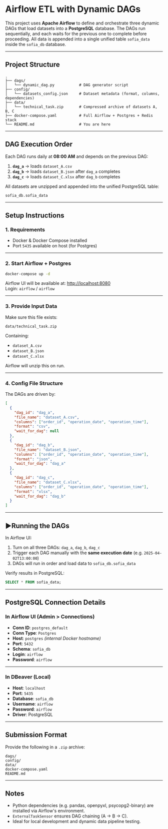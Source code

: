 # Airflow ETL with Dynamic DAGs

This project uses **Apache Airflow** to define and orchestrate three dynamic DAGs that load datasets into a **PostgreSQL** database. The DAGs run sequentially, and each waits for the previous one to complete before proceeding. All data is appended into a single unified table `sofia_data` inside the `sofia_db` database.

---

## Project Structure

```
.
├── dags/
│   └── dynamic_dag.py           # DAG generator script
├── config/
│   └── datasets_config.json     # Dataset metadata (format, columns, dependencies)
├── data/
│   └── technical_task.zip       # Compressed archive of datasets A, B, C
├── docker-compose.yaml          # Full Airflow + Postgres + Redis stack
└── README.md                    # You are here
```

---

## DAG Execution Order

Each DAG runs daily at **08:00 AM** and depends on the previous DAG:

1. **`dag_a`** → loads `dataset_A.csv`
2. **`dag_b`** → loads `dataset_B.json` after `dag_a` completes
3. **`dag_c`** → loads `dataset_C.xlsx` after `dag_b` completes

All datasets are unzipped and appended into the unified PostgreSQL table:

```
sofia_db.sofia_data
```

---

## Setup Instructions

### 1. Requirements

- Docker & Docker Compose installed
- Port `5435` available on host (for Postgres)

---

### 2. Start Airflow + Postgres

```bash
docker-compose up -d
```

Airflow UI will be available at: [http://localhost:8080](http://localhost:8080)  
Login: `airflow` / `airflow`

---

### 3. Provide Input Data

Make sure this file exists:

```
data/technical_task.zip
```

Containing:

- `dataset_A.csv`
- `dataset_B.json`
- `dataset_C.xlsx`

Airflow will unzip this on run.

---

### 4. Config File Structure

The DAGs are driven by:

```json
[
  {
    "dag_id": "dag_a",
    "file_name": "dataset_A.csv",
    "columns": ["order_id", "operation_date", "operation_time"],
    "format": "csv",
    "wait_for_dag": null
  },
  {
    "dag_id": "dag_b",
    "file_name": "dataset_B.json",
    "columns": ["order_id", "operation_date", "operation_time"],
    "format": "json",
    "wait_for_dag": "dag_a"
  },
  {
    "dag_id": "dag_c",
    "file_name": "dataset_C.xlsx",
    "columns": ["order_id", "operation_date", "operation_time"],
    "format": "xlsx",
    "wait_for_dag": "dag_b"
  }
]
```

---

## ▶Running the DAGs

In Airflow UI:

1. Turn on all three DAGs: `dag_a`, `dag_b`, `dag_c`
2. Trigger each DAG manually with the **same execution date** (e.g. `2025-04-02T13:00:00`)
3. DAGs will run in order and load data to `sofia_db.sofia_data`

Verify results in PostgreSQL:

```sql
SELECT * FROM sofia_data;
```

---

## PostgreSQL Connection Details

### In Airflow UI (Admin > Connections)

- **Conn ID**: `postgres_default`
- **Conn Type**: `Postgres`
- **Host**: `postgres` *(internal Docker hostname)*
- **Port**: `5432`
- **Schema**: `sofia_db`
- **Login**: `airflow`
- **Password**: `airflow`

---

### In DBeaver (Local)

- **Host**: `localhost`
- **Port**: `5435`
- **Database**: `sofia_db`
- **Username**: `airflow`
- **Password**: `airflow`
- **Driver**: PostgreSQL

---

## Submission Format

Provide the following in a `.zip` archive:

```
dags/
config/
data/
docker-compose.yaml
README.md
```

---

## Notes

- Python dependencies (e.g. pandas, openpyxl, psycopg2-binary) are installed via Airflow's environment.
- `ExternalTaskSensor` ensures DAG chaining (A → B → C).
- Ideal for local development and dynamic data pipeline testing.
